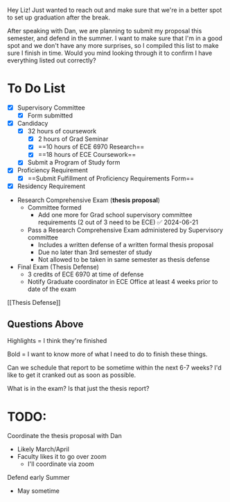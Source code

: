 Hey Liz! Just wanted to reach out and make sure that we're in a better spot to set up graduation after the break. 

After speaking with Dan, we are planning to submit my proposal this semester, and defend in the summer. I want to make sure that I'm in a good spot and we don't have any more surprises, so I compiled this list to make sure I finish in time. Would you mind looking through it to confirm I have everything listed out correctly?

# To Do List
- [x] Supervisory Committee
	- [x] Form submitted
- [x] Candidacy
	- [x] 32 hours of coursework
		- [x] 2 hours of Grad Seminar
		- [x] ==10 hours of ECE 6970 Research==
		- [x] ==18 hours of ECE Coursework==
	- [x] Submit a Program of Study form
- [x] Proficiency Requirement
	- [x] ==Submit Fulfillment of Proficiency Requirements Form==
- [x] Residency Requirement
- Research Comprehensive Exam (**thesis proposal**)
	- Committee formed
		- Add one more for Grad school supervisory committee requirements (2 out of 3 need to be ECE) ✅ 2024-06-21
	- Pass a Research Comprehensive Exam administered by Supervisory committee
		- Includes a written defense of a written formal thesis proposal
		- Due no later than 3rd semester of study
		- Not allowed to be taken in same semester as thesis defense
- Final Exam (Thesis Defense)
	- 3 credits of ECE 6970 at time of defense
	- Notify Graduate coordinator in ECE Office at least 4 weeks prior to date of the exam

[[Thesis Defense]]
## Questions Above
Highlights = I think they're finished

Bold = I want to know more of what I need to do to finish these things. 

Can we schedule that report to be sometime within the next 6-7 weeks? I'd like to get it cranked out as soon as possible. 

What is in the exam? Is that just the thesis report? 



# TODO:
Coordinate the thesis proposal with Dan
- Likely March/April
- Faculty likes it to go over zoom
	- I'll coordinate via zoom

Defend early Summer
- May sometime